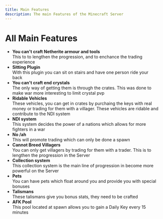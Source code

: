 ```yaml
---
title: Main Features
description: The main Features of the Minecraft Server
---
```


# All Main Features

- **You can't craft Netherite armour and tools** <br>
This to to lengthen the progression, and to enchance the trading experience
- **Sitting Plugin** <br>
With this plugin you can sit on stairs and have one person ride your back
- **You can't craft end crystals** <br>
The only way of getting them is through the crates. This was done to make war more interesting to limit crystal pvp
- **Ridable Vehicles** <br>
These vehicles, you can get in crates by purchaing the keys with real money or trading for them with a villager. These vehicles are ridable and contribute to the NDI system
- **NDI system** <br>
This system decides the power of a nations which allows for more fighters in a war 
- **No /ah** <br>
This will promote trading which can only be done a spawn
- **Cannot Breed Villagers** <br>
You can only get villagers by trading for them with a trader. This is to lengthen the progression in the Server
- **Collection system** <br>
This collection system is the main line of progression in become more powerful on the Server
- **Pets** <br>
You can have pets which float around you and provide you with special bonuses
- **Talismans** <br>
These talismans give you bonus stats, they need to be crafted
- **AFK Pool** <br>
This pool located at spawn allows you to gain a Daily Key every 15 minutes
